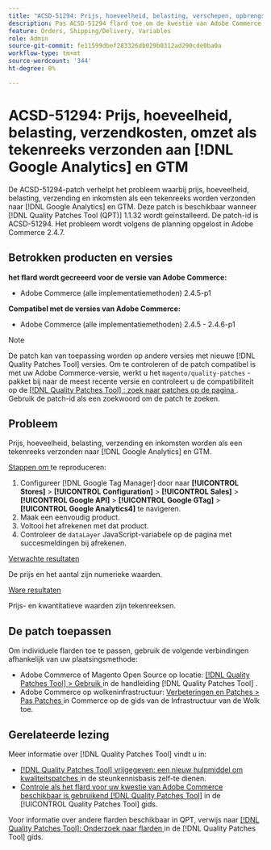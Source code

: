 ```yaml
---
title: "ACSD-51294: Prijs, hoeveelheid, belasting, verschepen, opbrengst die als koord wordt verzonden naar  [!DNL Google Analytics]  en GTM"
description: Pas ACSD-51294 flard toe om de kwestie van Adobe Commerce te bevestigen waar de prijs, de hoeveelheid, de belasting, de scheepvaart, en de opbrengst als koord aan  [!DNL Google Analytics]  en GTM worden verzonden.
feature: Orders, Shipping/Delivery, Variables
role: Admin
source-git-commit: fe11599dbef283326db029b0312ad290cde0ba0a
workflow-type: tm+mt
source-wordcount: '344'
ht-degree: 0%

---
```


# ACSD-51294: Prijs, hoeveelheid, belasting, verzendkosten, omzet als tekenreeks verzonden aan [!DNL Google Analytics] en GTM

De ACSD-51294-patch verhelpt het probleem waarbij prijs, hoeveelheid, belasting, verzending en inkomsten als een tekenreeks worden verzonden naar [!DNL Google Analytics] en GTM. Deze patch is beschikbaar wanneer [!DNL Quality Patches Tool (QPT)] 1.1.32 wordt geïnstalleerd. De patch-id is ACSD-51294. Het probleem wordt volgens de planning opgelost in Adobe Commerce 2.4.7.

## Betrokken producten en versies

**het flard wordt gecreeerd voor de versie van Adobe Commerce:**

* Adobe Commerce (alle implementatiemethoden) 2.4.5-p1

**Compatibel met de versies van Adobe Commerce:**

* Adobe Commerce (alle implementatiemethoden) 2.4.5 - 2.4.6-p1

>[!NOTE]
>
>De patch kan van toepassing worden op andere versies met nieuwe [!DNL Quality Patches Tool] versies. Om te controleren of de patch compatibel is met uw Adobe Commerce-versie, werkt u het `magento/quality-patches` -pakket bij naar de meest recente versie en controleert u de compatibiliteit op de [[!DNL Quality Patches Tool] : zoek naar patches op de pagina ](<https://experienceleague.adobe.com/tools/commerce-quality-patches/index.html>) . Gebruik de patch-id als een zoekwoord om de patch te zoeken.

## Probleem

Prijs, hoeveelheid, belasting, verzending en inkomsten worden als een tekenreeks verzonden naar [!DNL Google Analytics] en GTM.

<u> Stappen om </u> te reproduceren:

1. Configureer [!DNL Google Tag Manager] door naar **[!UICONTROL Stores]** > **[!UICONTROL Configuration]** > **[!UICONTROL Sales]** > **[!UICONTROL Google API]** > **[!UICONTROL Google GTag]** > **[!UICONTROL Google Analytics4]** te navigeren.
2. Maak een eenvoudig product.
3. Voltooi het afrekenen met dat product.
4. Controleer de `dataLayer` JavaScript-variabele op de pagina met succesmeldingen bij afrekenen.

<u> Verwachte resultaten </u>

De prijs en het aantal zijn numerieke waarden.

<u> Ware resultaten </u>

Prijs- en kwantitatieve waarden zijn tekenreeksen.

## De patch toepassen

Om individuele flarden toe te passen, gebruik de volgende verbindingen afhankelijk van uw plaatsingsmethode:

* Adobe Commerce of Magento Open Source op locatie: [[!DNL Quality Patches Tool]  > Gebruik ](</help/tools/quality-patches-tool/usage.md>) in de handleiding [!DNL Quality Patches Tool] .
* Adobe Commerce op wolkeninfrastructuur: [ Verbeteringen en Patches > Pas Patches ](https://experienceleague.adobe.com/docs/commerce-cloud-service/user-guide/develop/upgrade/apply-patches.html) in Commerce op de gids van de Infrastructuur van de Wolk toe.

## Gerelateerde lezing

Meer informatie over [!DNL Quality Patches Tool] vindt u in:

* [[!DNL Quality Patches Tool]  vrijgegeven: een nieuw hulpmiddel om kwaliteitspatches ](https://experienceleague.adobe.com/en/docs/commerce-knowledge-base/kb/announcements/commerce-announcements/magento-quality-patches-released-new-tool-to-self-serve-quality-patches) in de steunkennisbasis zelf-te dienen.
* [ Controle als het flard voor uw kwestie van Adobe Commerce beschikbaar is gebruikend  [!DNL Quality Patches Tool]](/help/tools/quality-patches-tool/patches-available-in-qpt/check-patch-for-magento-issue-with-magento-quality-patches.md) in de [!UICONTROL Quality Patches Tool] gids.


Voor informatie over andere flarden beschikbaar in QPT, verwijs naar [[!DNL Quality Patches Tool]: Onderzoek naar flarden ](<https://experienceleague.adobe.com/tools/commerce-quality-patches/index.html>) in de [!DNL Quality Patches Tool] gids.
